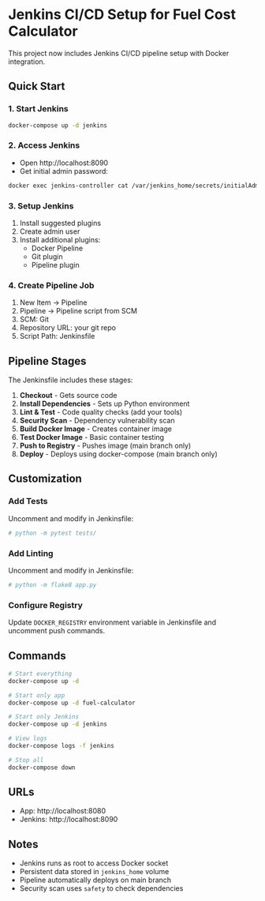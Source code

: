 # Jenkins CI/CD Setup for Fuel Cost Calculator

This project now includes Jenkins CI/CD pipeline setup with Docker integration.

## Quick Start

### 1. Start Jenkins
```bash
docker-compose up -d jenkins
```

### 2. Access Jenkins
- Open http://localhost:8090
- Get initial admin password:
```bash
docker exec jenkins-controller cat /var/jenkins_home/secrets/initialAdminPassword
```

### 3. Setup Jenkins
1. Install suggested plugins
2. Create admin user
3. Install additional plugins:
   - Docker Pipeline
   - Git plugin
   - Pipeline plugin

### 4. Create Pipeline Job
1. New Item → Pipeline
2. Pipeline → Pipeline script from SCM
3. SCM: Git
4. Repository URL: your git repo
5. Script Path: Jenkinsfile

## Pipeline Stages

The Jenkinsfile includes these stages:
1. **Checkout** - Gets source code
2. **Install Dependencies** - Sets up Python environment
3. **Lint & Test** - Code quality checks (add your tools)
4. **Security Scan** - Dependency vulnerability scan
5. **Build Docker Image** - Creates container image
6. **Test Docker Image** - Basic container testing
7. **Push to Registry** - Pushes image (main branch only)
8. **Deploy** - Deploys using docker-compose (main branch only)

## Customization

### Add Tests
Uncomment and modify in Jenkinsfile:
```bash
# python -m pytest tests/
```

### Add Linting
Uncomment and modify in Jenkinsfile:
```bash
# python -m flake8 app.py
```

### Configure Registry
Update `DOCKER_REGISTRY` environment variable in Jenkinsfile and uncomment push commands.

## Commands

```bash
# Start everything
docker-compose up -d

# Start only app
docker-compose up -d fuel-calculator

# Start only Jenkins
docker-compose up -d jenkins

# View logs
docker-compose logs -f jenkins

# Stop all
docker-compose down
```

## URLs
- App: http://localhost:8080
- Jenkins: http://localhost:8090

## Notes
- Jenkins runs as root to access Docker socket
- Persistent data stored in `jenkins_home` volume
- Pipeline automatically deploys on main branch
- Security scan uses `safety` to check dependencies